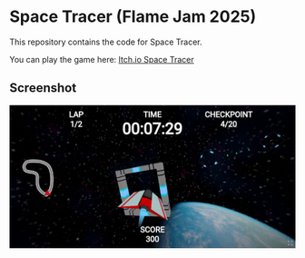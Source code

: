 # Space Tracer (Flame Jam 2025)
This repository contains the code for Space Tracer.

You can play the game here: [Itch.io Space Tracer](https://hilmiyafia.itch.io/space-tracer)

## Screenshot
<p align="center">
  <img src="screen.png">
</p>